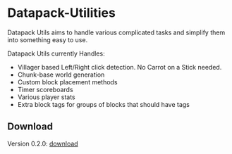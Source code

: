 # Datapack-Utilities
Datapack Utils aims to handle various complicated tasks and simplify them into something easy to use.

Datapack Utils currently Handles:

* Villager based Left/Right click detection. No Carrot on a Stick needed.
* Chunk-base world generation
* Custom block placement methods
* Timer scoreboards
* Various player stats
* Extra block tags for groups of blocks that should have tags

## Download

Version 0.2.0: [download](https://www.dropbox.com/s/m2kt14sntfhir6m/DatapackUtils_0.2.0.zip?dl=1)

